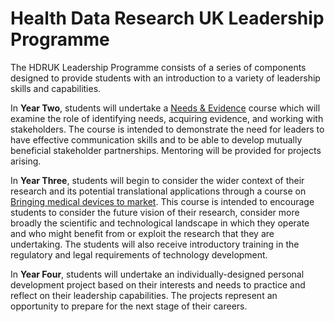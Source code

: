 # Health Data Research UK Leadership Programme

The HDRUK Leadership Programme consists of a series of components designed to provide students with an introduction to a variety of leadership skills and capabilities.

In **Year Two**, students will undertake a [Needs & Evidence](evidence.md) course which will examine the role of identifying needs, acquiring evidence, and working with stakeholders. The course is intended to demonstrate the need for leaders to have effective communication skills and to be able to develop mutually beneficial stakeholder partnerships. Mentoring will be provided for projects arising.

In **Year Three**, students will begin to consider the wider context of their research and its potential translational applications through a course on [Bringing medical devices to market](medical-devices.md). This course is intended to encourage students to consider the future vision of their research, consider more broadly the scientific and technological landscape in which they operate and who might benefit from or exploit the research that they are undertaking. The students will also receive introductory training in the regulatory and legal requirements of technology development.

In **Year Four**, students will undertake an individually-designed personal development project based on their interests and needs to practice and reflect on their leadership capabilities. The projects represent an opportunity to prepare for the next stage of their careers.

